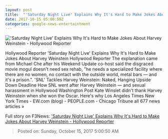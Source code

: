```yaml
---
layout: post
title:  "'Saturday Night Live' Explains Why It's Hard to Make Jokes About Harvey Weinstein - Hollywood Reporter"
date: 2017-10-15 05:00:50Z
categories: google-news-entertaintment
---
```


!['Saturday Night Live' Explains Why It's Hard to Make Jokes About Harvey Weinstein - Hollywood Reporter](http://cdn4.thr.com/sites/default/files/2017/10/snl.jpg)

Hollywood Reporter 'Saturday Night Live' Explains Why It's Hard to Make Jokes About Harvey Weinstein Hollywood Reporter The explanation came from Michael Che after his Weekend Update co-host said the disgraced movie mogul doesn't need sex rehab, "he needs a specialized facility where there are no women, no contact with the outside world, metal bars — and it's a prison.". 'SNL' Tackles Harvey Weinstein: Naked, Hanging Upside Down Deadline How SNL went after Harvey Weinstein — and sexual harassment in Hollywood Washington Post Kate Winslet didn't thank Harvey Weinstein when she won the Oscar. Here's why Los Angeles Times New York Times - EW.com (blog) - PEOPLE.com - Chicago Tribune all 677 news articles »


Full story on F3News: ['Saturday Night Live' Explains Why It's Hard to Make Jokes About Harvey Weinstein - Hollywood Reporter](http://www.f3nws.com/n/3uC2PD)

> Posted on: Sunday, October 15, 2017 5:00:50 AM
